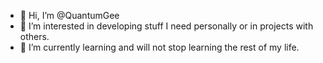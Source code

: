 - 👋 Hi, I’m @QuantumGee
- 👀 I’m interested in developing stuff I need personally or in projects with others.
- 🌱 I’m currently learning and will not stop learning the rest of my life.

<!---
QuantumGee/QuantumGee is a ✨ special ✨ repository because its `README.md` (this file) appears on your GitHub profile.
You can click the Preview link to take a look at your changes.
--->
